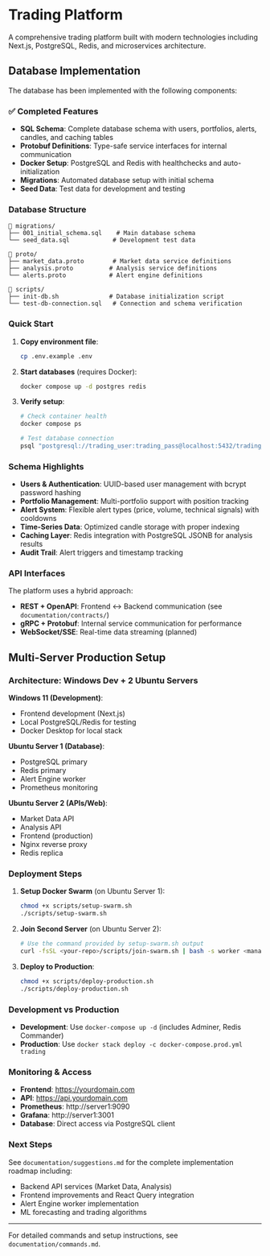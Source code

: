 # Trading Platform

A comprehensive trading platform built with modern technologies including Next.js, PostgreSQL, Redis, and microservices architecture.

## Database Implementation

The database has been implemented with the following components:

### ✅ Completed Features

- **SQL Schema**: Complete database schema with users, portfolios, alerts, candles, and caching tables
- **Protobuf Definitions**: Type-safe service interfaces for internal communication
- **Docker Setup**: PostgreSQL and Redis with healthchecks and auto-initialization
- **Migrations**: Automated database setup with initial schema
- **Seed Data**: Test data for development and testing

### Database Structure

```
📁 migrations/
├── 001_initial_schema.sql    # Main database schema
└── seed_data.sql            # Development test data

📁 proto/
├── market_data.proto        # Market data service definitions
├── analysis.proto          # Analysis service definitions
└── alerts.proto            # Alert engine definitions

📁 scripts/
├── init-db.sh              # Database initialization script
└── test-db-connection.sql   # Connection and schema verification
```

### Quick Start

1. **Copy environment file**:
   ```bash
   cp .env.example .env
   ```

2. **Start databases** (requires Docker):
   ```bash
   docker compose up -d postgres redis
   ```

3. **Verify setup**:
   ```bash
   # Check container health
   docker compose ps
   
   # Test database connection
   psql "postgresql://trading_user:trading_pass@localhost:5432/trading_db" -f scripts/test-db-connection.sql
   ```

### Schema Highlights

- **Users & Authentication**: UUID-based user management with bcrypt password hashing
- **Portfolio Management**: Multi-portfolio support with position tracking
- **Alert System**: Flexible alert types (price, volume, technical signals) with cooldowns
- **Time-Series Data**: Optimized candle storage with proper indexing
- **Caching Layer**: Redis integration with PostgreSQL JSONB for analysis results
- **Audit Trail**: Alert triggers and timestamp tracking

### API Interfaces

The platform uses a hybrid approach:
- **REST + OpenAPI**: Frontend ↔ Backend communication (see `documentation/contracts/`)
- **gRPC + Protobuf**: Internal service communication for performance
- **WebSocket/SSE**: Real-time data streaming (planned)

## Multi-Server Production Setup

### Architecture: Windows Dev + 2 Ubuntu Servers

**Windows 11 (Development)**:
- Frontend development (Next.js)
- Local PostgreSQL/Redis for testing
- Docker Desktop for local stack

**Ubuntu Server 1 (Database)**:
- PostgreSQL primary
- Redis primary
- Alert Engine worker
- Prometheus monitoring

**Ubuntu Server 2 (APIs/Web)**:
- Market Data API
- Analysis API
- Frontend (production)
- Nginx reverse proxy
- Redis replica

### Deployment Steps

1. **Setup Docker Swarm** (on Ubuntu Server 1):
   ```bash
   chmod +x scripts/setup-swarm.sh
   ./scripts/setup-swarm.sh
   ```

2. **Join Second Server** (on Ubuntu Server 2):
   ```bash
   # Use the command provided by setup-swarm.sh output
   curl -fsSL <your-repo>/scripts/join-swarm.sh | bash -s worker <manager-ip> <token>
   ```

3. **Deploy to Production**:
   ```bash
   chmod +x scripts/deploy-production.sh
   ./scripts/deploy-production.sh
   ```

### Development vs Production

- **Development**: Use `docker-compose up -d` (includes Adminer, Redis Commander)
- **Production**: Use `docker stack deploy -c docker-compose.prod.yml trading`

### Monitoring & Access

- **Frontend**: https://yourdomain.com
- **API**: https://api.yourdomain.com
- **Prometheus**: http://server1:9090
- **Grafana**: http://server1:3001
- **Database**: Direct access via PostgreSQL client

### Next Steps

See `documentation/suggestions.md` for the complete implementation roadmap including:
- Backend API services (Market Data, Analysis)
- Frontend improvements and React Query integration  
- Alert Engine worker implementation
- ML forecasting and trading algorithms

---

For detailed commands and setup instructions, see `documentation/commands.md`.

